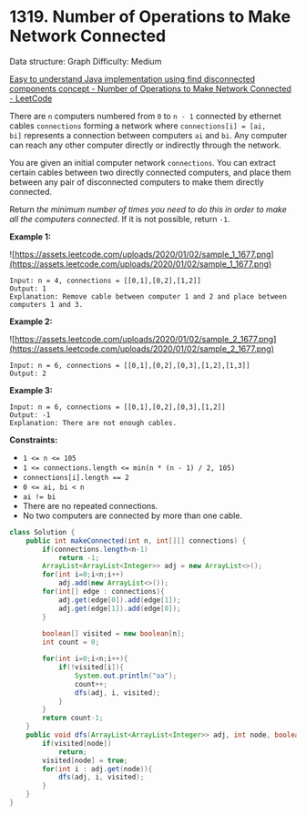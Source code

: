 # 1319. Number of Operations to Make Network Connected

Data structure: Graph
Difficulty: Medium

[Easy to understand Java implementation using find disconnected components concept - Number of Operations to Make Network Connected - LeetCode](https://leetcode.com/problems/number-of-operations-to-make-network-connected/solutions/1195926/easy-to-understand-java-implementation-using-find-disconnected-components-concept/?orderBy=most_votes)

There are `n` computers numbered from `0` to `n - 1` connected by ethernet cables `connections` forming a network where `connections[i] = [ai, bi]` represents a connection between computers `ai` and `bi`. Any computer can reach any other computer directly or indirectly through the network.

You are given an initial computer network `connections`. You can extract certain cables between two directly connected computers, and place them between any pair of disconnected computers to make them directly connected.

Return *the minimum number of times you need to do this in order to make all the computers connected*. If it is not possible, return `-1`.

**Example 1:**

![https://assets.leetcode.com/uploads/2020/01/02/sample_1_1677.png](https://assets.leetcode.com/uploads/2020/01/02/sample_1_1677.png)

```
Input: n = 4, connections = [[0,1],[0,2],[1,2]]
Output: 1
Explanation: Remove cable between computer 1 and 2 and place between computers 1 and 3.

```

**Example 2:**

![https://assets.leetcode.com/uploads/2020/01/02/sample_2_1677.png](https://assets.leetcode.com/uploads/2020/01/02/sample_2_1677.png)

```
Input: n = 6, connections = [[0,1],[0,2],[0,3],[1,2],[1,3]]
Output: 2

```

**Example 3:**

```
Input: n = 6, connections = [[0,1],[0,2],[0,3],[1,2]]
Output: -1
Explanation: There are not enough cables.

```

**Constraints:**

- `1 <= n <= 105`
- `1 <= connections.length <= min(n * (n - 1) / 2, 105)`
- `connections[i].length == 2`
- `0 <= ai, bi < n`
- `ai != bi`
- There are no repeated connections.
- No two computers are connected by more than one cable.

```java
class Solution {
    public int makeConnected(int n, int[][] connections) {
        if(connections.length<n-1)
            return -1;
        ArrayList<ArrayList<Integer>> adj = new ArrayList<>();
        for(int i=0;i<n;i++)
            adj.add(new ArrayList<>());
        for(int[] edge : connections){
            adj.get(edge[0]).add(edge[1]);
            adj.get(edge[1]).add(edge[0]);
        }
        
        boolean[] visited = new boolean[n];  
        int count = 0;

        for(int i=0;i<n;i++){
            if(!visited[i]){
                System.out.println("aa");
                count++;
                dfs(adj, i, visited);
            }
        }
        return count-1;
    }
    public void dfs(ArrayList<ArrayList<Integer>> adj, int node, boolean[] visited){
        if(visited[node])
            return;
        visited[node] = true;
        for(int i : adj.get(node)){
            dfs(adj, i, visited);
        }
    }
}
```